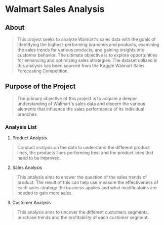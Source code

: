 # Walmart Sales Analysis
## About
> This project seeks to analyze Walmart's sales data with the goals of identifying the highest-performing branches and products, examining the sales trends for various products, and gaining insights into customer behavior. The ultimate objective is to explore opportunities for enhancing and optimizing sales strategies. The dataset utilized in this analysis has been sourced from the Kaggle Walmart Sales Forecasting Competition.

## Purpose of the Project
> The primary objective of this project is to acquire a deeper understanding of Walmart's sales data and discern the various elements that influence the sales performance of its individual branches.
### Analysis List
1. Product Analysis
> Conduct analysis on the data to understand the different product lines, the products lines performing best and the product lines that need to be improved.
2. Sales Analysis
> This analysis aims to answer the question of the sales trends of product. The result of this can help use measure the effectiveness of each sales strategy the business applies and what modificatoins are needed to gain more sales.
3. Customer Analysis
> This analysis aims to uncover the different customers segments, purchase trends and the profitability of each customer segment.
